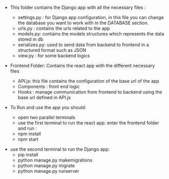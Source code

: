 
* This folder contains the Django app with all the necessary files : 
     - settings.py : for Django app configuration, in this file you can change the database you want to work with in the DATABASE section.
     - urls.py : contains the urls related to the app 
     - models.py: contains the models structures which represents the data stored in db 
     - serializes.py: used to send data from backend to frontend in a structured format such as JSON
     - view.py : for some backend logics
* Frontend Folder: 
Contains the react app with the different necessary files 
    - API.js: this file contains the configuration of the base url of the app 
    - Components : front end logic
    - Hooks : manage communication from frontend to backend using the base url defined in API.js 

* To Run and use the app you should:
  - open two parallel terminals
  -  use the first terminal to run the react app: enter the frontend folder and run :
    - npm install
    - npm start

- use the second terminal to run the Django app:
     - pip install
     - python manage.py makemigrations 
     - python manage.py migrate
     - python manage.py runserver
